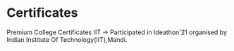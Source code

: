 # Certificates
Premium College Certificates
IIT -> Participated in Ideathon'21 organised by Indian Institute Of Technology(IIT),Mandi.
